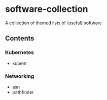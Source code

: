 # software-collection
A collection of themed lists of (useful) software 

## Contents

### Kubernetes
 - kubent

### Networking
 - asn
 - pathfinder